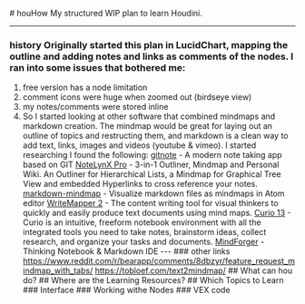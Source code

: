 <attachment contenteditable="false" data-atts="%5B%5D" data-aid=".atts-99adceaf-692b-487c-9b41-38da64e1da37"></attachment><p># houHow
My structured WIP plan to learn Houdini.

---

### history Originally started this plan in LucidChart, mapping the outline and adding notes and links as comments of the nodes. I ran into some issues that bothered me:
1. free version has a node limitation 
2. comment icons were huge when zoomed out (birdseye view)
3. my notes/comments were stored inline
4. So I started looking at other software that combined mindmaps and markdown creation. The mindmap would be great for laying out an outline of topics and restructing them, and markdown is a clean way to add text, links, images and videos (youtube &amp; vimeo). I started researching I found the following: [gitnote](https://github.com/zhaopengme/gitnote) - A modern note taking app based on GIT [NoteLynX Pro](https://play.google.com/store/apps/details?id=com.astrodean.notelynxpro&amp;hl=en_GB) - 3-in-1 Outliner, Mindmap and Personal Wiki. An Outliner for Hierarchical Lists, a Mindmap for Graphical Tree View and embedded Hyperlinks to cross reference your notes. [markdown-mindmap](https://atom.io/packages/markdown-mindmap) - Visualize markdown files as mindmaps in Atom editor [WriteMapper 2](https://writemapper.com/) - The content writing tool for visual thinkers to quickly and easily produce text documents using mind maps. [Curio 13](https://www.zengobi.com/curio/) - Curio is an intuitive, freeform notebook environment with all the integrated tools you need to take notes, brainstorm ideas, collect research, and organize your tasks and documents. [MindForger](https://www.mindforger.com/) - Thinking Notebook &amp; Markdown IDE --- ### other links https://www.reddit.com/r/bearapp/comments/8dbzyr/feature_request_mindmap_with_tabs/ https://tobloef.com/text2mindmap/ ## What can hou do? ## Where are the Learning Resources? ## Which Topics to Learn ### Interface ### Working withe Nodes ### VEX code</p><p><br></p>